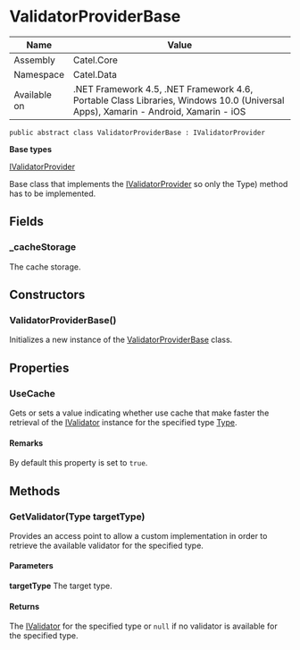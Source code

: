 

# ValidatorProviderBase

Name|Value
---|---
Assembly|Catel.Core
Namespace|Catel.Data
Available on|.NET Framework 4.5, .NET Framework 4.6, Portable Class Libraries, Windows 10.0 (Universal Apps), Xamarin - Android, Xamarin - iOS

```
public abstract class ValidatorProviderBase : IValidatorProvider
```

**Base types**

[IValidatorProvider](/Catel.Core\Catel\Data\IValidatorProvider.md)


Base class that implements the [IValidatorProvider](#) so only the Type) method
    has to be implemented.



## Fields

### _cacheStorage

The cache storage.



## Constructors

### ValidatorProviderBase()

Initializes a new instance of the [ValidatorProviderBase](#) class.



## Properties

### UseCache

Gets or sets a value indicating whether use cache that make faster the retrieval of the [IValidator](#) 
    instance for the specified type [Type](#).

#### Remarks

By default this property is set to ```true```.



## Methods

### GetValidator(Type targetType)

Provides an access point to allow a custom implementation in order to retrieve the available validator for the specified type.

#### Parameters

**targetType**
The target type.

#### Returns

The [IValidator](#) for the specified type or ```null``` if no validator is available for the specified type.



